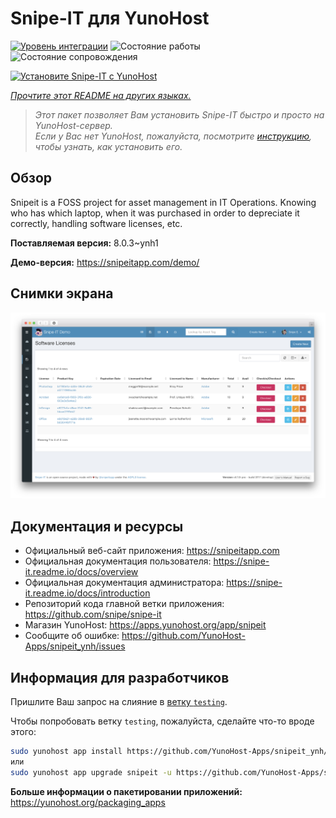 <!--
Важно: этот README был автоматически сгенерирован <https://github.com/YunoHost/apps/tree/master/tools/readme_generator>
Он НЕ ДОЛЖЕН редактироваться вручную.
-->

# Snipe-IT для YunoHost

[![Уровень интеграции](https://apps.yunohost.org/badge/integration/snipeit)](https://ci-apps.yunohost.org/ci/apps/snipeit/)
![Состояние работы](https://apps.yunohost.org/badge/state/snipeit)
![Состояние сопровождения](https://apps.yunohost.org/badge/maintained/snipeit)

[![Установите Snipe-IT с YunoHost](https://install-app.yunohost.org/install-with-yunohost.svg)](https://install-app.yunohost.org/?app=snipeit)

*[Прочтите этот README на других языках.](./ALL_README.md)*

> *Этот пакет позволяет Вам установить Snipe-IT быстро и просто на YunoHost-сервер.*  
> *Если у Вас нет YunoHost, пожалуйста, посмотрите [инструкцию](https://yunohost.org/install), чтобы узнать, как установить его.*

## Обзор

Snipeit is a FOSS project for asset management in IT Operations. Knowing who has which laptop, when it was purchased in order to depreciate it correctly, handling software licenses, etc.

**Поставляемая версия:** 8.0.3~ynh1

**Демо-версия:** <https://snipeitapp.com/demo/>

## Снимки экрана

![Снимок экрана Snipe-IT](./doc/screenshots/screenshot.png)

## Документация и ресурсы

- Официальный веб-сайт приложения: <https://snipeitapp.com>
- Официальная документация пользователя: <https://snipe-it.readme.io/docs/overview>
- Официальная документация администратора: <https://snipe-it.readme.io/docs/introduction>
- Репозиторий кода главной ветки приложения: <https://github.com/snipe/snipe-it>
- Магазин YunoHost: <https://apps.yunohost.org/app/snipeit>
- Сообщите об ошибке: <https://github.com/YunoHost-Apps/snipeit_ynh/issues>

## Информация для разработчиков

Пришлите Ваш запрос на слияние в [ветку `testing`](https://github.com/YunoHost-Apps/snipeit_ynh/tree/testing).

Чтобы попробовать ветку `testing`, пожалуйста, сделайте что-то вроде этого:

```bash
sudo yunohost app install https://github.com/YunoHost-Apps/snipeit_ynh/tree/testing --debug
или
sudo yunohost app upgrade snipeit -u https://github.com/YunoHost-Apps/snipeit_ynh/tree/testing --debug
```

**Больше информации о пакетировании приложений:** <https://yunohost.org/packaging_apps>
